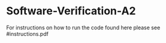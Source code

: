 # Software-Verification-A2
For instructions on how to run the code found here please see 
#instructions.pdf
